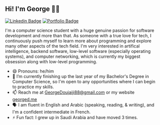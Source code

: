 ## Hi! I'm George 👨‍💻

[![Linkedin Badge](https://img.shields.io/badge/-LinkedIn-0e76a8?style=flat&logo=Linkedin&logoColor=white)](https://www.linkedin.com/in/george-doujaiji/)
[![Portfolio Badge](https://img.shields.io/badge/George%20D-Portfolio-darkred)](https://georged.me)

I'm a computer science student with a huge genuine passion for software development and more than that. As someone with a true love for tech, I continuously push myself to learn more about programming and explore many other aspects of the tech field. I'm very interested in artifical intelligence, backend software, low-level software (especially operating systems), and computer networking, which is currently my biggest obsession along with low-level programming.

- 😄 Pronouns: he/him
- 🔭 I’m currently finishing up the last year of my Bachelor's Degree in Computer Science, so I'm open to any opportunities where I can begin to practice my skills. <!-- - 🔭 I’m currently looking for Summer 2025 internships in Software Engineering, Machine Learning, or Data Science. --> <!-- - 🌱 I'm currently completing Machine Learning and Deep Learning courses, and practicing training my own machine learning models. -->
- 📫 Reach me at [GeorgeDoujaiji88@gmail.com](mailto:GeorgeDoujaiji88@gmail.com) or my website [georged.me](https://georged.me/)
- 🗣️ I am fluent in English and Arabic (speaking, reading, & writing), and I'm a confident intermediate in French.
- ⚡ Fun fact: I grew up in Saudi Arabia and have moved 3 times.
